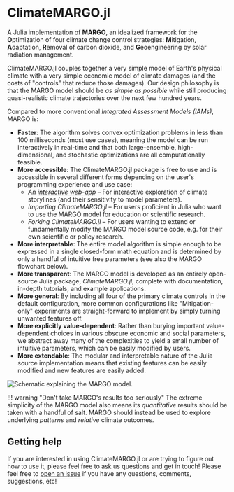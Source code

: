 # ClimateMARGO.jl

A Julia implementation of **MARGO**, an idealized framework for the **O**ptimization of four climate change control strategies: **M**itigation, **A**daptation, **R**emoval of carbon dioxide, and **G**eoengineering by solar radiation management.

ClimateMARGO.jl couples together a very simple model of Earth's physical climate with a very simple economic model of climate damages (and the costs of "controls" that reduce those damages). Our design philosophy is that the MARGO model should be *as simple as possible* while still producing quasi-realistic climate trajectories over the next few hundred years.

Compared to more conventional *Integrated Assessment Models (IAMs)*, MARGO is:
* **Faster**: The algorithm solves convex optimization problems in less than 100 milliseconds (most use cases), meaning the model can be run interactively in real-time and that both large-ensemble, high-dimensional, and stochastic optimizations are all computationally feasible.
* **More accessible**: The ClimateMARGO.jl package is free to use and is accessible in several different forms depending on the user's programming experience and use case:
  * *An [interactive web-app](https://margo.plutojl.org/introduction.html)* – For interactive exploration of climate storylines (and their sensitivity to model parameters).
  * *Importing ClimateMARGO.jl* – For users proficient in Julia who want to use the MARGO model for education or scientific research.
  * *Forking ClimateMARGO.jl* – For users wanting to extend or fundamentally modify the MARGO model source code, e.g. for their own scientific or policy research.
* **More interpretable**: The entire model algorithm is simple enough to be expressed in a single closed-form math equation and is determined by only a handful of intuitive free parameters (see also the MARGO flowchart below).
* **More transparent**: The MARGO model is developed as an entirely open-source Julia package, *ClimateMARGO.jl*, complete with documentation, in-depth tutorials, and example applications.
* **More general**: By including all four of the primary climate controls in the default configuration, more common configurations like "Mitigation-only" experiments are straight-forward to implement by simply turning unwanted features off.
* **More explicitly value-dependent**: Rather than burying important value-dependent choices in various obscure economic and social parameters, we abstract away many of the complexities to yield a small number of intuitive parameters, which can be easily modified by users.
* **More extendable**: The modular and interpretable nature of the Julia source implementation means that existing features can be easily modified and new features are easily added.

![Schematic explaining the MARGO model.](https://raw.githubusercontent.com/hdrake/MARGO-gifs/main/Margo_schematic.png)

!!! warning "Don't take MARGO's results too seriously"
    The extreme simplicity of the MARGO model also means its *quantitative* results should be taken with a handful of salt. MARGO should instead be used to explore underlying *patterns* and *relative* climate outcomes.

## Getting help

If you are interested in using ClimateMARGO.jl or are trying to figure out how to use it, please feel free to ask us questions and get in touch! Please feel free to [open an issue](https://github.com/ClimateMARGO/ClimateMARGO.jl/issues/new) if you have any questions, comments, suggestions, etc!
